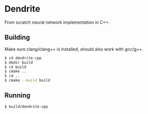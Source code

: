 # Dendrite
From scratch neural network implementation in C++.

## Building
Make sure clang/clang++ is installed, should also work with gcc/g++.

```bash
$ cd dendrite-cpp
$ mkdir build
$ cd build
$ cmake ..
$ cd ..
$ cmake --build build
```

## Running

```bash
$ build/dendrite-cpp
```
